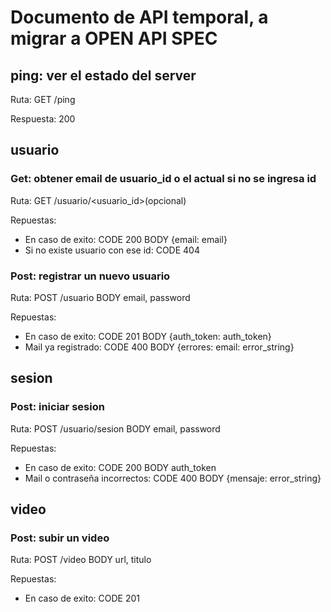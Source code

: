 # Documento de API temporal, a migrar a OPEN API SPEC

## ping: ver el estado del server
Ruta: GET /ping

Respuesta: 200

## usuario
### Get: obtener email de usuario_id o el actual si no se ingresa id
Ruta: GET /usuario/<usuario_id>(opcional)

Repuestas:

- En caso de exito: CODE 200 BODY {email: email}
- Si no existe usuario con ese id: CODE 404

### Post: registrar un nuevo usuario
Ruta: POST /usuario BODY email, password

Repuestas:

- En caso de exito: CODE 201 BODY {auth_token: auth_token}
- Mail ya registrado: CODE 400 BODY {errores: email: error_string}

## sesion

### Post: iniciar sesion
Ruta: POST /usuario/sesion BODY email, password

Repuestas:

- En caso de exito: CODE 200 BODY auth_token
- Mail o contraseña incorrectos: CODE 400 BODY {mensaje: error_string}

## video

### Post: subir un video
Ruta: POST /video BODY url, titulo

Repuestas:

- En caso de exito: CODE 201
